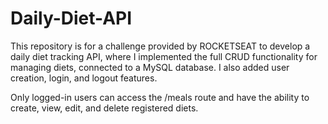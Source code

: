 # Daily-Diet-API

This repository is for a challenge provided by ROCKETSEAT to develop a daily diet tracking API, where I implemented the full CRUD functionality for managing diets, connected to a MySQL database. I also added user creation, login, and logout features.

Only logged-in users can access the /meals route and have the ability to create, view, edit, and delete registered diets.
